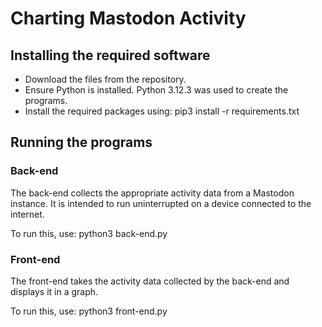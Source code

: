# Charting Mastodon Activity

## Installing the required software
- Download the files from the repository.
- Ensure Python is installed. Python 3.12.3 was used to create the programs.
- Install the required packages using: pip3 install -r requirements.txt

## Running the programs

### Back-end
The back-end collects the appropriate activity data from a Mastodon instance. It is intended to run uninterrupted on a device connected to the internet.

To run this, use: python3 back-end.py

### Front-end
The front-end takes the activity data collected by the back-end and displays it in a graph.

To run this, use: python3 front-end.py
